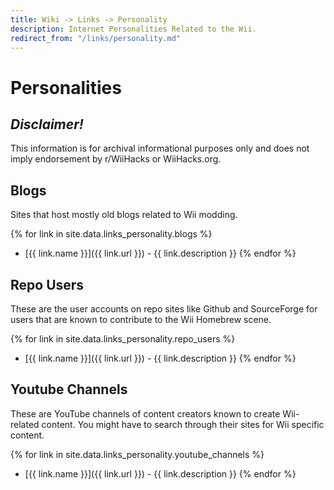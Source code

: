 ```yaml
---
title: Wiki -> Links -> Personality
description: Internet Personalities Related to the Wii.
redirect_from: "/links/personality.md"
---
```


# Personalities

## ***Disclaimer!***

This information is for archival informational purposes only and does not imply endorsement by r/WiiHacks or WiiHacks.org.

## Blogs

  Sites that host mostly old blogs related to Wii modding.

{% for link in site.data.links_personality.blogs %}
  * [{{ link.name }}]({{ link.url }}) - {{ link.description }}
{% endfor %}

## Repo Users

  These are the user accounts on repo sites like Github and SourceForge for users that are known to contribute to the Wii Homebrew scene.

{% for link in site.data.links_personality.repo_users %}
  * [{{ link.name }}]({{ link.url }}) - {{ link.description }}
{% endfor %}

## Youtube Channels

  These are YouTube channels of content creators known to create Wii-related content. You might have to search through their sites for Wii specific content.

{% for link in site.data.links_personality.youtube_channels %}
  * [{{ link.name }}]({{ link.url }}) - {{ link.description }}
{% endfor %}


